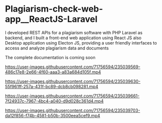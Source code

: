 # Plagiarism-check-web-app__ReactJS-Laravel

I developed REST APIs for a plagiarism software with PHP Laravel as backend, and I built a front-end web application using React JS also Desktop application using Electon JS, providing a user friendly interfaces to access and analyze plagiarism data and documents


The complete documentation is coming soon

https://user-images.githubusercontent.com/71756594/235039569-486c17e8-2e66-4f60-aaa3-a83a684d105f.mp4


https://user-images.githubusercontent.com/71756594/235039630-55f961ff-257a-431f-bc89-dcb8cb098281.mp4


https://user-images.githubusercontent.com/71756594/235039661-7f24937c-7967-4bc4-a040-d9d028c361d4.mp4


https://user-images.githubusercontent.com/71756594/235039703-da12f856-f74b-4581-b50b-3500eea5cef9.mp4

